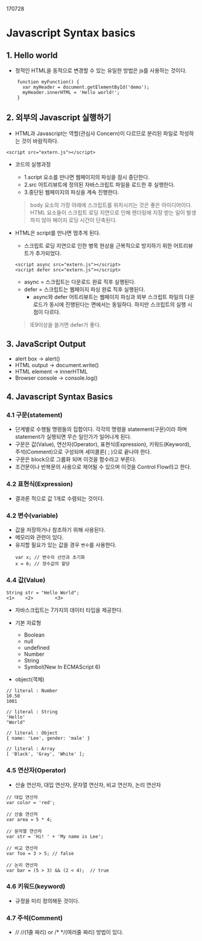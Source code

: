 170728

# Javascript Syntax basics

## 1. Hello world
- 정적인 HTML을 동적으로 변경할 수 있는 유일한 방법은 js를 사용하는 것이다.

```
    function myFunction() {
      var myHeader = document.getElementById('demo');
      myHeader.innerHTML = 'Hello world!';
    }
```

## 2. 외부의 Javascript 실행하기
- HTML과 Javascript는 역할(관심사 Concern)이 다르므로 분리된 파일로 작성하는 것이 바람직하다.

```
<script src="extern.js"></script>
```
- 코드의 실행과정
  - 1.script 요소를 만나면 웹페이지의 파싱을 잠시 중단한다.
  - 2.src 어트리뷰트에 정의된 자바스크립트 파일을 로드한 후 실행한다.
  - 3.중단된 웹페이지의 파싱을 계속 진행한다.

  > body 요소의 가장 아래에 스크립트를 위치시키는 것은 좋은 아이디어이다. HTML 요소들이 스크립트 로딩 지연으로 인해 렌더링에 지장 받는 일이 발생하지 않아 페이지 로딩 시간이 단축된다.

- HTML은 script를 만나면 멈추게 된다.
  - 스크립트 로딩 지연으로 인한 병목 현상을 근복적으로 방지하기 위한 어트리뷰트가 추가되었다.
  ```
  <script async src="extern.js"></script>
  <script defer src="extern.js"></script>
  ```
  - async = 스크립트는 다운로드 완료 직후 실행된다.
  - defer = 스크립트는 웹페이지 파싱 완료 직후 실행된다.
    - async와 defer 어트리뷰트는 웹페이지 파싱과 외부 스크립트 파일의 다운로드가 동시에 진행된다는 면에서는 동일하다. 하지만 스크립트의 실행 시점이 다르다.

  > IE9이상을 쓸거면 defer가 좋다.

## 3. JavaScript Output
  - alert box	-> alert()
  - HTML output ->	document.write()
  - HTML element ->	innerHTML
  - Browser console ->	console.log()

## 4. Javascript Syntax Basics

### 4.1 구문(statement)
-  단계별로 수행될 명령들의 집합이다. 각각의 명령을 statement(구문)이라 하며 statement가 실행되면 무슨 일인가가 일어나게 된다.
- 구문은 값(Value), 연산자(Operator), 표현식(Expression), 키워드(Keyword), 주석(Comment)으로 구성되며 세미콜론( ; )으로 끝나야 한다.
- 구문은 block으로 그룹화 되며 이것을 함수라고 부른다.
- 조건문이나 반복문의 사용으로 제어될 수 있으며 이것을 Control Flow라고 한다.

### 4.2 표현식(Expression)
- 결과론 적으로 값 1개로 수렴되는 것이다.


### 4.2 변수(variable)
- 값을 저장하거나 참조하기 위해 사용된다.
- 메모리와 관련이 있다.
- 유지할 필요가 있는 값을 경우 `변수`를 사용한다.
  ```
  var x; // 변수의 선언과 초기화
  x = 6; // 정수값의 할당
  ```

### 4.4 값(Value)
```
String str = "Hello World";
<1>    <2>        <3>
```
- 자바스크립트는 7가지의 데이터 타입을 제공한다.
- 기본 자료형
  - Boolean
  - null
  - undefined
  - Number
  - String
  - Symbol(New In ECMAScript 6)

- object(객체)

```
// literal : Number
10.50
1001

// literal : String
'Hello'
"World"

// literal : Object
{ name: 'Lee', gender: 'male' }

// literal : Array
[ 'Black', 'Gray', 'White' ];

```

### 4.5 연산자(Operator)
- 산술 연산자, 대입 연산자, 문자열 연산자, 비교 연산자, 논리 연산자

```
// 대입 연산자
var color = 'red';

// 산술 연산자
var area = 5 * 4;

// 문자열 연산자
var str = 'Hi! ' + 'My name is Lee';

// 비교 연산자
var foo = 3 > 5; // false

// 논리 연산자
var bar = (5 > 3) && (2 < 4);  // true

```

### 4.6 키워드(keyword)
- 규정을 미리 정의해둔 것이다.

### 4.7 주석(Comment)
- // //(1줄 짜리) or /* */(여러줄 짜리) 방법이 있다. 